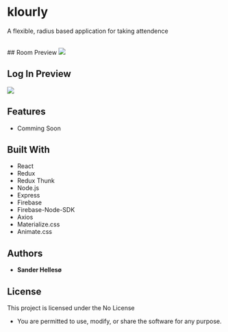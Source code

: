 # klourly

A flexible, radius based application for taking attendence

<br>
## Room Preview
<img src="https://github.com/sanderhelleso/klourly/blob/master/client/public/img/readme/klourlyroom.png"></img>
<br>

## Log In Preview
<img src="https://github.com/sanderhelleso/klourly/blob/master/client/public/img/readme/klourlyLogin.png"></img>

## Features
* Comming Soon

## Built With

* React
* Redux
* Redux Thunk
* Node.js
* Express
* Firebase
* Firebase-Node-SDK
* Axios
* Materialize.css
* Animate.css

## Authors

* **Sander Hellesø**

## License

This project is licensed under the No License
 * You are permitted to use, modify, or share the software for any purpose.
